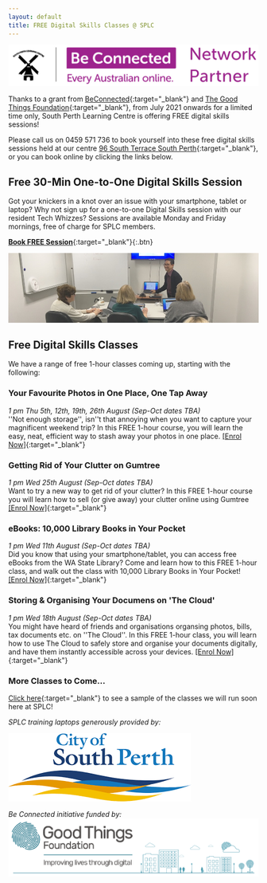 ```yaml
---
layout: default
title: FREE Digital Skills Classes @ SPLC
---
```


<img class="img-responsive" src="../img/be_connected_network_partner_logo_1200x200_splc.png">

Thanks to a grant from [BeConnected](https://beconnected.esafety.gov.au/){:target="_blank"} and [The Good Things Foundation](https://www.goodthingsfoundation.org.au/what-we-do){:target="_blank"}, from July 2021 onwards for a limited time only, South Perth Learning Centre is offering FREE digital skills sessions!

Please call us on 0459 571 736 to book yourself into these free digital skills sessions held at our centre [96 South Terrace South Perth](https://g.page/splcinc?share){:target="_blank"}, or you can book online by clicking the links below.

## Free 30-Min One-to-One Digital Skills Session 

Got your knickers in a knot over an issue with your smartphone, tablet or laptop? Why not sign up for a one-to-one Digital Skills session with our resident Tech Whizzes? Sessions are available Monday and Friday mornings, free of charge for SPLC members.

[**Book FREE Session**](https://calendly.com/splc-beconnected/digital-skills?month=2021-08){:target="_blank"}{:.btn}

<img class="img-responsive" src="../img/gumtree.jpg">

## Free Digital Skills Classes

We have a range of free 1-hour classes coming up, starting with the following:

### Your Favourite Photos in One Place, One Tap Away
*1 pm Thu 5th, 12th, 19th, 26th August (Sep-Oct dates TBA)*  
''Not enough storage'', isn''t that annoying when you want to capture your magnificent weekend trip? In this FREE 1-hour course, you will learn the easy, neat, efficient way to stash away your photos in one place. [[Enrol Now]](https://classmanager.com.au/cbin/admin.php?Action=courses&single_course_id=1406&organisation_name=splc&from=org_home){:target="_blank"}

### Getting Rid of Your Clutter on Gumtree
*1 pm Wed 25th August (Sep-Oct dates TBA)*  
Want to try a new way to get rid of your clutter? In this FREE 1-hour course you will learn how to sell (or give away) your clutter online using Gumtree [[Enrol Now]](https://classmanager.com.au/cbin/admin.php?Action=courses&single_course_id=1407&organisation_name=splc&from=org_home){:target="_blank"}

### eBooks: 10,000 Library Books in Your Pocket
*1 pm Wed 11th August (Sep-Oct dates TBA)*  
Did you know that using your smartphone/tablet, you can access free eBooks from the WA State Library? Come and learn how to this FREE 1-hour class, and walk out the class with 10,000 Library Books in Your Pocket! [[Enrol Now]](https://classmanager.com.au/cbin/admin.php?Action=courses&single_course_id=1408&organisation_name=splc&from=org_home){:target="_blank"}

### Storing & Organising Your Documens on 'The Cloud'
*1 pm Wed 18th August (Sep-Oct dates TBA)*  
You might have heard of friends and organisations organsing photos, bills, tax documents etc. on ''The Cloud''. In this FREE 1-hour class, you will learn how to use The Cloud to safely store and organise your documents digitally, and have them instantly accessible across your devices. [[Enrol Now]](https://classmanager.com.au/cbin/admin.php?Action=courses&single_course_id=1409&organisation_name=splc&from=org_home){:target="_blank"}

### More Classes to Come...
[Click here](https://splc.org.au/about/blog/8-blog/20-splc-beconnected-course-survey-results){:target="_blank"} to see a sample of the classes we will run soon here at SPLC!

*SPLC training laptops generously provided by:*  
  
<img class="img-responsive" src="../img/logo_cosp.png">

*Be Connected initiative funded by:*  
<img class="img-responsive" src="../img/goodthingsfoundationlogocrop.png">
